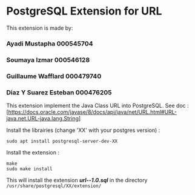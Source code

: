 # PostgreSQL Extension for URL
This extension is made by: 
### Ayadi Mustapha 000545704
### Soumaya Izmar 000546128
### Guillaume Wafflard 000479740
### Diaz Y Suarez Esteban 000476205


This extension implement the Java Class URL into PostgreSQL. 
See doc : [https://docs.oracle.com/javase/8/docs/api/java/net/URL.html#URL-java.net.URL-java.lang.String]

Install the librairies (change 'XX' with your postgres version) : 
```
sudo apt install postgresql-server-dev-XX
```

Install the extension :
```
make
sudo make install 
```
This will install the extension ___url--1.0.sql___ in the directory ```/usr/share/postgresql/XX/extension/```
